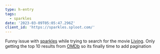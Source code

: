```yaml
---
type: h-entry
tags:
  - sparkles
date: '2023-03-09T05:05:47.296Z'
client_id: 'https://sparkles.sploot.com/'
---
```

Funny issue with [sparkles](https://sparkles.sploot.com) while trying to search for the movie [Living](https://imdb.com/title/tt9051908). Only getting the top 10 results from [OMDb](https://www.omdbapi.com/) so its finally time to add pagination
